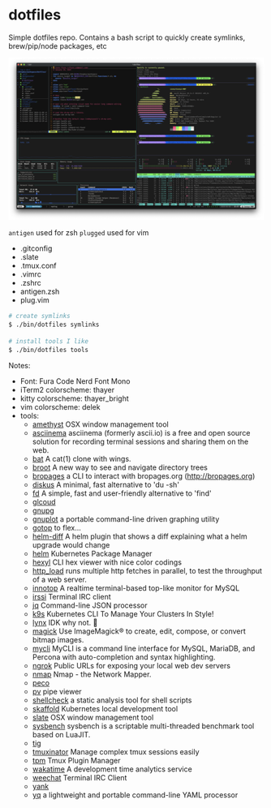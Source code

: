 dotfiles
========

Simple dotfiles repo. Contains a bash script to quickly create symlinks, brew/pip/node packages, etc

![screenshot](https://raw.githubusercontent.com/cflynn07/dotfiles/master/Screen%20Shot%202020-01-03%20at%201.57.51%20PM.png)

`antigen` used for zsh
`plugged` used for vim

- .gitconfig
- .slate
- .tmux.conf
- .vimrc
- .zshrc
- antigen.zsh
- plug.vim

```bash
# create symlinks
$ ./bin/dotfiles symlinks

# install tools I like
$ ./bin/dotfiles tools
```

Notes:
- Font: Fura Code Nerd Font Mono
- iTerm2 colorscheme: thayer
- kitty colorscheme: thayer_bright
- vim colorscheme: delek
- tools:
  - [amethyst](https://github.com/ianyh/Amethyst) OSX window management tool
  - [asciinema](https://asciinema.org/) asciinema (formerly ascii.io) is a free and open source solution for recording terminal sessions and sharing them on the web.
  - [bat](https://github.com/sharkdp/bat) A cat(1) clone with wings.
  - [broot](https://github.com/Canop/broot) A new way to see and navigate directory trees
  - [bropages](https://github.com/hubsmoke/bro) a CLI to interact with bropages.org (http://bropages.org)
  - [diskus](https://github.com/sharkdp/diskus) A minimal, fast alternative to 'du -sh'
  - [fd](https://github.com/sharkdp/fd) A simple, fast and user-friendly alternative to 'find'
  - [glcoud](https://cloud.google.com/sdk/install)
  - [gnupg](https://www.gnupg.org/)
  - [gnuplot](http://www.gnuplot.info/) a portable command-line driven graphing utility
  - [gotop](https://github.com/cjbassi/gotop) to flex...
  - [helm-diff](https://github.com/databus23/helm-diff) A helm plugin that shows a diff explaining what a helm upgrade would change
  - [helm](https://github.com/helm/helm) Kubernetes Package Manager
  - [hexyl](https://github.com/sharkdp/hexyl) CLI hex viewer with nice color codings
  - [http_load](https://acme.com/software/http_load/) runs multiple http fetches in parallel, to test the throughput of a web server.
  - [innotop](https://github.com/innotop/innotop) A realtime terminal-based top-like monitor for MySQL
  - [irssi](https://irssi.org/) Terminal IRC client
  - [jq](https://github.com/stedolan/jq) Command-line JSON processor
  - [k9s](https://github.com/derailed/k9s) Kubernetes CLI To Manage Your Clusters In Style!
  - [lynx](https://lynx.invisible-island.net/current/index.html) IDK why not. 🤷‍
  - [magick](https://imagemagick.org/) Use ImageMagick® to create, edit, compose, or convert bitmap images.
  - [mycli](https://www.mycli.net/) MyCLI is a command line interface for MySQL, MariaDB, and Percona with auto-completion and syntax highlighting.
  - [ngrok](https://ngrok.com/) Public URLs for exposing your local web dev servers
  - [nmap](https://github.com/nmap/nmap) Nmap - the Network Mapper.
  - [peco](https://github.com/peco/peco)
  - [pv](http://www.ivarch.com/programs/pv.shtml) pipe viewer
  - [shellcheck](https://github.com/koalaman/shellcheck) a static analysis tool for shell scripts
  - [skaffold](https://github.com/GoogleContainerTools/skaffold) Kubernetes local development tool
  - [slate](https://github.com/jigish/slate) OSX window management tool
  - [sysbench](https://github.com/akopytov/sysbench) sysbench is a scriptable multi-threaded benchmark tool based on LuaJIT.
  - [tig](https://github.com/jonas/tig)
  - [tmuxinator](https://github.com/tmuxinator/tmuxinator) Manage complex tmux sessions easily
  - [tpm](https://github.com/tmux-plugins/tpm) Tmux Plugin Manager
  - [wakatime](https://wakatime.com/) A development time analytics service
  - [weechat](https://weechat.org/) Terminal IRC Client
  - [yank](https://github.com/mptre/yank)
  - [yq](https://github.com/mikefarah/yq) a lightweight and portable command-line YAML processor
